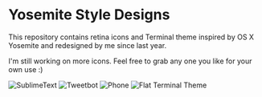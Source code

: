 # Yosemite Style Designs
This repository contains retina icons and Terminal theme inspired by OS X Yosemite and redesigned by me since last year. 

I'm still working on more icons. Feel free to grab any one you like for your own use :)

![SublimeText](https://s3.amazonaws.com/f.cl.ly/items/0n2u0W0K441N2M3c1V1a/SublimeText.png)
![Tweetbot](https://s3.amazonaws.com/f.cl.ly/items/313t3H0H3k3w402q0p2I/Tweetbot.png)
![Phone](https://s3.amazonaws.com/f.cl.ly/items/0X3y2V1Z3J3a1R2V0C3z/Phone.png)
![Flat Terminal Theme](https://s3.amazonaws.com/f.cl.ly/items/271318073e3R0X271B3h/FlatTerminalTheme.png)